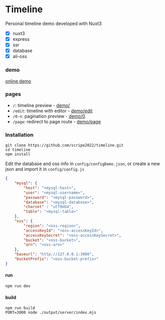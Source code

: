 # Timeline

Personal timeline demo developed with Nuxt3

- [x] nuxt3
- [x] express
- [x] ssr
- [x] database
- [x] ali-oss

### demo

<a href="https://timeline.demo.jyh.sb/edit" target="_blank">online demo</a>

### pages

- `/`: timeline preview - <a href="https://timeline.demo.jyh.sb/" target="_blank">demo/</a>
- `/edit`: timeline with editor - <a href="https://timeline.demo.jyh.sb/edit" target="_blank">demo/edit</a>
- `/0-n`: pagination preview - <a href="https://timeline.demo.jyh.sb/0" target="_blank">demo/0</a>
- `/page`: redirect to page route - <a href="https://timeline.demo.jyh.sb/page" target="_blank">demo/page</a>

### Installation

```shell
git clone https://github.com/scripe2022/timeline.git
cd timeline
npm install
```

Edit the database and oss info in `config/configDemo.json`, or create a new json and import it in `config/config.js`

```json
{
    "mysql": {
    	"host": "<mysql-host>",
    	"user": "<mysql-username>",
    	"password": "<mysql-password>",
    	"database": "<mysql-database>",
    	"charset" : "utf8mb4",
    	"table": "<mysql-table>"
	},
    "oss": {
    	"region": "<oss-region>",
    	"accessKeyId": "<oss-accessKeyId>",
    	"accessKeySecret": "<oss-accessKeySecret>",
    	"bucket": "<oss-bucket>",
    	"arn": "<oss-arn>"
	},
    "baseurl": "http://127.0.0.1:3000",
    "bucketPrefix": "<oss-bucket-prefix>"
}
```

#### run

```shell
npm run dev
```

#### build

```shell
npm run build
PORT=3000 node ./output/server/index.mjs
```
